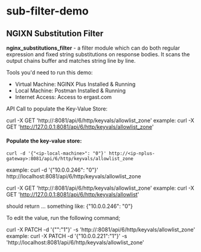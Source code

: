 # sub-filter-demo
## NGIXN Substitution Filter
**nginx_substitutions_filter** - a filter module which can do both regular expression and fixed string substitutions on response bodies. It scans the output chains buffer and matches string line by line.

Tools you'd need to run this demo:
- Virtual Machine: NGINX Plus Installed & Running
- Local Machine: Postman Installed & Running
- Internet Access: Access to ergast.com 

API Call to populate the Key-Value Store:

curl -X GET 'http://<ip-nplus-gateway>:8081/api/6/http/keyvals/allowlist_zone'
  example: curl -X GET 'http://127.0.0.1:8081/api/6/http/keyvals/allowlist_zone'
  
#### Populate the key-value store:

`curl -d '{"<ip-local-machine>": "0"}' http://<ip-nplus-gateway>:8081/api/6/http/keyvals/allowlist_zone`
  
  example: curl -d '{"10.0.0.246": "0"}' http://localhost:8081/api/6/http/keyvals/allowlist_zone
  
curl -X GET 'http://<ip-nplus-gateway>:8081/api/6/http/keyvals/allowlist_zone'
  example: curl -X GET 'http://127.0.0.1:8081/api/6/http/keyvals/allowlist'

should return ... something like: {"10.0.0.246": "0"}

To edit the value, run the following command;

curl -X PATCH -d '{"<ip-local-machine>":"1"}' -s 'http://<ip-nplus-gateway>:8081/api/6/http/keyvals/allowlist_zone'
  example: curl -X PATCH -d '{"10.0.0.221":"1"}' -s 'http://localhost:8081/api/6/http/keyvals/allowlist_zone'
